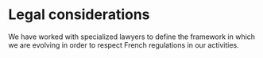# Legal considerations

We have worked with specialized lawyers to define the framework in which we are evolving in order to respect French regulations in our activities.